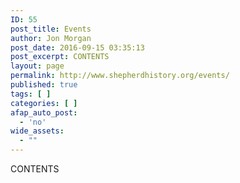 ```yaml
---
ID: 55
post_title: Events
author: Jon Morgan
post_date: 2016-09-15 03:35:13
post_excerpt: CONTENTS
layout: page
permalink: http://www.shepherdhistory.org/events/
published: true
tags: [ ]
categories: [ ]
afap_auto_post:
  - 'no'
wide_assets:
  - ""
---
```

CONTENTS